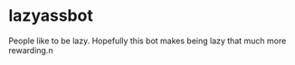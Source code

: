 lazyassbot
=====
People like to be lazy. Hopefully this bot makes being lazy that much more
rewarding.n
